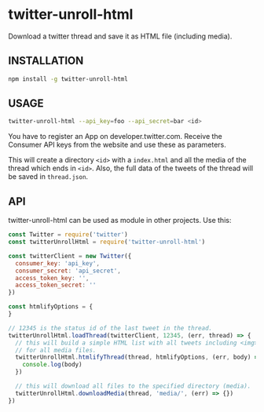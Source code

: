 # twitter-unroll-html
Download a twitter thread and save it as HTML file (including media).

## INSTALLATION
```sh
npm install -g twitter-unroll-html
```

## USAGE
```sh
twitter-unroll-html --api_key=foo --api_secret=bar <id>
```

You have to register an App on developer.twitter.com. Receive the Consumer API keys from the website and use these as parameters.

This will create a directory `<id>` with a `index.html` and all the media of the thread which ends in `<id>`. Also, the full data of the tweets of the thread will be saved in `thread.json`.

## API
twitter-unroll-html can be used as module in other projects. Use this:

```js
const Twitter = require('twitter')
const twitterUnrollHtml = require('twitter-unroll-html')

const twitterClient = new Twitter({
  consumer_key: 'api_key',
  consumer_secret: 'api_secret',
  access_token_key: '',
  access_token_secret: ''
})

const htmlifyOptions = {
}

// 12345 is the status id of the last tweet in the thread.
twitterUnrollHtml.loadThread(twitterClient, 12345, (err, thread) => {
  // this will build a simple HTML list with all tweets including <img> tags
  // for all media files.
  twitterUnrollHtml.htmlifyThread(thread, htmlifyOptions, (err, body) => {
    console.log(body)
  })

  // this will download all files to the specified directory (media).
  twitterUnrollHtml.downloadMedia(thread, 'media/', (err) => {})
})
```
